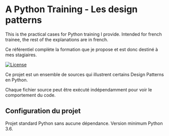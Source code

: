 # A Python Training - Les design patterns

This is the practical cases for Python training I provide. Intended for french trainee, the rest of the explanations
are in french.

Ce référentiel complète la formation que je propose et est donc destiné à mes stagiaires. 

[![License](https://img.shields.io/github/license/darko-itpro/training-python.svg?style=plastic)](https://github.com/darko-itpro/training-python/blob/master/LICENSE)

Ce projet est un ensemble de sources qui illustrent certains Design Patterns en Python.

Chaque fichier source peut être exécuté indépendamment pour voir le comportement du code.

## Configuration du projet
Projet standard Python sans aucune dépendance. Version minimum Python 3.6.
